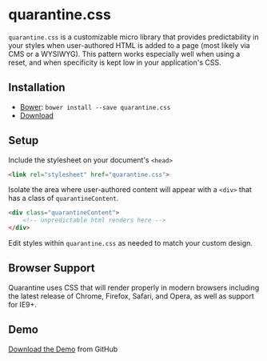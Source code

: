 # quarantine.css

`quarantine.css` is a customizable micro library that provides predictability in your styles when user-authored HTML is added to a page (most likely via CMS or a WYSIWYG). This pattern works especially well when using a reset, and when specificity is kept low in your application's CSS.

## Installation

* [Bower](http://bower.io/): `bower install --save quarantine.css`
* [Download](http://github.com/apticknor/quarantine.css)

## Setup

Include the stylesheet on your document's `<head>`

```html
<link rel="stylesheet" href="quarantine.css">
```

Isolate the area where user-authored content will appear with a `<div>` that has a class of `quarantineContent`.

```html
<div class="quarantineContent">
    <!-- unpredictable html renders here -->
</div>
```

Edit styles within `quarantine.css` as needed to match your custom design.

## Browser Support

Quarantine uses CSS that will render properly in modern browsers including the latest release of Chrome, Firefox, Safari, and Opera, as well as support for IE9+.

## Demo

[Download the Demo](https://github.com/apticknor/quarantine.css/tree/master/demo) from GitHub
